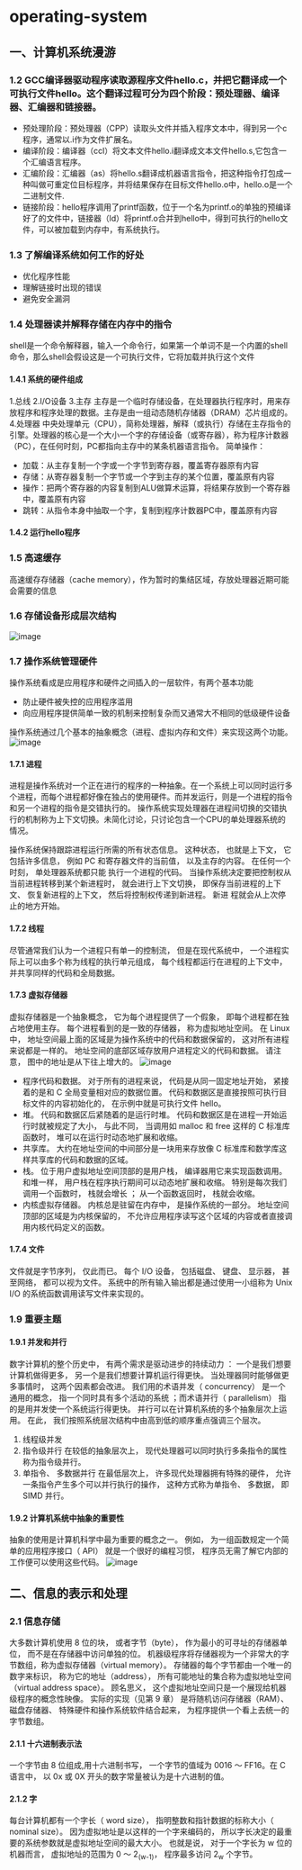 # operating-system
## 一、计算机系统漫游
### 1.2 GCC编译器驱动程序读取源程序文件hello.c，并把它翻译成一个可执行文件hello。这个翻译过程可分为四个阶段：预处理器、编译器、汇编器和链接器。
- 预处理阶段：预处理器（CPP）读取头文件并插入程序文本中，得到另一个c程序，通常以.i作为文件扩展名。
- 编译阶段：编译器（ccl）将文本文件hello.i翻译成文本文件hello.s,它包含一个汇编语言程序。
- 汇编阶段：汇编器（as）将hello.s翻译成机器语言指令，把这种指令打包成一种叫做可重定位目标程序，并将结果保存在目标文件hello.o中，hello.o是一个二进制文件.
- 链接阶段：hello程序调用了printf函数，位于一个名为printf.o的单独的预编译好了的文件中，链接器（ld）将printf.o合并到hello中，得到可执行的hello文件，可以被加载到内存中，有系统执行。
### 1.3 了解编译系统如何工作的好处
- 优化程序性能
- 理解链接时出现的错误
- 避免安全漏洞
### 1.4 处理器读并解释存储在内存中的指令
shell是一个命令解释器，输入一个命令行，如果第一个单词不是一个内置的shell命令，那么shell会假设这是一个可执行文件，它将加载并执行这个文件
#### 1.4.1 系统的硬件组成
1.总线
2.I/O设备
3.主存
主存是一个临时存储设备，在处理器执行程序时，用来存放程序和程序处理的数据。主存是由一组动态随机存储器（DRAM）芯片组成的。
4.处理器
中央处理单元（CPU），简称处理器，解释（或执行）存储在主存指令的引擎。处理器的核心是一个大小一个字的存储设备（或寄存器），称为程序计数器（PC），在任何时刻，PC都指向主存中的某条机器语言指令。
简单操作：
- 加载：从主存复制一个字或一个字节到寄存器，覆盖寄存器原有内容
- 存储：从寄存器复制一个字节或一个字到主存的某个位置，覆盖原有内容
- 操作：把两个寄存器的内容复制到ALU做算术运算，将结果存放到一个寄存器中，覆盖原有内容
- 跳转：从指令本身中抽取一个字，复制到程序计数器PC中，覆盖原有内容
#### 1.4.2 运行hello程序
### 1.5 高速缓存
高速缓存存储器（cache memory），作为暂时的集结区域，存放处理器近期可能会需要的信息
### 1.6 存储设备形成层次结构
![image](https://user-images.githubusercontent.com/54796147/226382460-f5945e90-54d1-47c9-a509-1bd2be985325.png)
### 1.7 操作系统管理硬件
操作系统看成是应用程序和硬件之间插入的一层软件，有两个基本功能
- 防止硬件被失控的应用程序滥用
- 向应用程序提供简单一致的机制来控制复杂而又通常大不相同的低级硬件设备

操作系统通过几个基本的抽象概念（进程、虚拟内存和文件）来实现这两个功能。
![image](https://user-images.githubusercontent.com/54796147/226385130-fa6ba030-7259-45ef-a9e8-3e236b93fd0a.png)
#### 1.7.1 进程
进程是操作系统对一个正在进行的程序的一种抽象。在一个系统上可以同时运行多个进程，而每个进程都好像在独占的使用硬件。而并发运行，则是一个进程的指令和另一个进程的指令是交错执行的。
操作系统实现处理器在进程间切换的交错执行的机制称为上下文切换。未简化讨论，只讨论包含一个CPU的单处理器系统的情况。

操作系统保持跟踪进程运行所需的所有状态信息。 这种状态， 也就是上下文， 它包括许多信息， 例如 PC 和寄存器文件的当前值， 以及主存的内容。 在任何一个时刻， 单处理器系统都只能
执行一个进程的代码。 当操作系统决定要把控制权从当前进程转移到某个新进程时， 就会进行上下文切换， 即保存当前进程的上下文、 恢复新进程的上下文， 然后将控制权传递到新进程。 新进
程就会从上次停止的地方开始。
#### 1.7.2 线程
尽管通常我们认为一个进程只有单一的控制流， 但是在现代系统中， 一个进程实际上可以由多个称为线程的执行单元组成， 每个线程都运行在进程的上下文中， 并共享同样的代码和全局数据。
#### 1.7.3 虚拟存储器
虚拟存储器是一个抽象概念， 它为每个进程提供了一个假象， 即每个进程都在独占地使用主存。 每个进程看到的是一致的存储器， 称为虚拟地址空间。 
在 Linux 中， 地址空间最上面的区域是为操作系统中的代码和数据保留的， 这对所有进程来说都是一样的。 地址空间的底部区域存放用户进程定义的代码和数据。 请注意， 图中的地址是从下往上增大的。
![image](https://user-images.githubusercontent.com/54796147/226503222-6e54e706-11c5-4ce2-9be9-19de3351c5ef.png)
- 程序代码和数据。 对于所有的进程来说， 代码是从同一固定地址开始， 紧接着的是和 C 全局变量相对应的数据位置。 代码和数据区是直接按照可执行目标文件的内容初始化的， 在示例中就是可执行文件 hello。
- 堆。 代码和数据区后紧随着的是运行时堆。 代码和数据区是在进程一开始运行时就被规定了大小， 与此不同， 当调用如 malloc 和 free 这样的 C 标准库函数时， 堆可以在运行时动态地扩展和收缩。
- 共享库。 大约在地址空间的中间部分是一块用来存放像 C 标准库和数学库这样共享库的代码和数据的区域。 
- 栈。 位于用户虚拟地址空间顶部的是用户栈， 编译器用它来实现函数调用。 和堆一样， 用户栈在程序执行期间可以动态地扩展和收缩。 特别是每次我们调用一个函数时， 栈就会增长 ； 从一个函数返回时， 栈就会收缩。 
- 内核虚拟存储器。 内核总是驻留在内存中， 是操作系统的一部分。 地址空间顶部的区域是为内核保留的， 不允许应用程序读写这个区域的内容或者直接调用内核代码定义的函数。
#### 1.7.4 文件
文件就是字节序列， 仅此而已。 每个 I/O 设备， 包括磁盘、 键盘、 显示器， 甚至网络， 都可以视为文件。 系统中的所有输入输出都是通过使用一小组称为 Unix I/O 的系统函数调用读写文件来实现的。

### 1.9 重要主题
#### 1.9.1 并发和并行
数字计算机的整个历史中， 有两个需求是驱动进步的持续动力 ： 一个是我们想要计算机做得更多， 另一个是我们想要计算机运行得更快。 当处理器同时能够做更多事情时， 这两个因素都会改进。 我们用的术语并发（ concurrency） 是一个通用的概念， 指一个同时具有多个活动的系统 ；而术语并行（ parallelism） 指的是用并发使一个系统运行得更快。 并行可以在计算机系统的多个抽象层次上运用。 在此， 我们按照系统层次结构中由高到低的顺序重点强调三个层次。
1. 线程级并发
2. 指令级并行
在较低的抽象层次上， 现代处理器可以同时执行多条指令的属性称为指令级并行。 
3. 单指令、 多数据并行
在最低层次上， 许多现代处理器拥有特殊的硬件， 允许一条指令产生多个可以并行执行的操作， 这种方式称为单指令、 多数据， 即 SIMD 并行。
#### 1.9.2 计算机系统中抽象的重要性
抽象的使用是计算机科学中最为重要的概念之一。 例如， 为一组函数规定一个简单的应用程序接口（ API） 就是一个很好的编程习惯， 程序员无需了解它内部的工作便可以使用这些代码。 
![image](https://user-images.githubusercontent.com/54796147/226505843-73659e97-b75d-4a80-9903-e004835af6d8.png)
## 二、信息的表示和处理
### 2.1 信息存储
大多数计算机使用 8 位的块， 或者字节（byte）， 作为最小的可寻址的存储器单位， 而不是在存储器中访问单独的位。 机器级程序将存储器视为一个非常大的字节数组，称为虚拟存储器（virtual memory）。 存储器的每个字节都由一个唯一的数字来标识， 称为它的地址（address）， 所有可能地址的集合称为虚拟地址空间（virtual address space）。 顾名思义， 这个虚拟地址空间只是一个展现给机器级程序的概念性映像。 实际的实现（见第 9 章） 是将随机访问存储器（RAM）、 磁盘存储器、 特殊硬件和操作系统软件结合起来， 为程序提供一个看上去统一的字节数组。
#### 2.1.1 十六进制表示法
一个字节由 8 位组成,用十六进制书写， 一个字节的值域为 0016 ～ FF16。在 C 语言中， 以 0x 或 0X 开头的数字常量被认为是十六进制的值。
#### 2.1.2 字
每台计算机都有一个字长（ word size）， 指明整数和指针数据的标称大小（ nominal size）。 因为虚拟地址是以这样的一个字来编码的， 所以字长决定的最重要的系统参数就是虚拟地址空间的最大大小。 也就是说， 对于一个字长为 w 位的机器而言， 虚拟地址的范围为 0 ～ 2<sub>(w-1)</sub>， 程序最多访问 2<sub>w</sub> 个字节。
